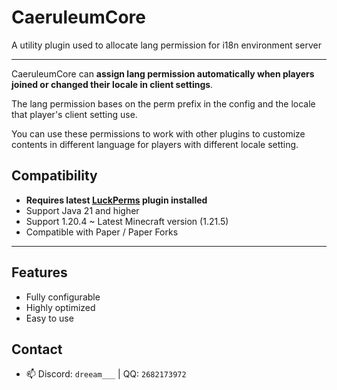 # CaeruleumCore
A utility plugin used to allocate lang permission for i18n environment server

---

CaeruleumCore can **assign lang permission automatically when players joined or changed their locale in client settings**.

The lang permission bases on the perm prefix in the config and the locale that player's client setting use.

You can use these permissions to work with other plugins to customize contents in different language for players with different locale setting.

## Compatibility
- **Requires latest [LuckPerms](https://luckperms.net/) plugin installed**
- Support Java 21 and higher
- Support 1.20.4 ~ Latest Minecraft version (1.21.5)
- Compatible with Paper / Paper Forks

___

## Features
* Fully configurable
* Highly optimized
* Easy to use

## Contact
- 📫 Discord: `dreeam___` | QQ: `2682173972`
